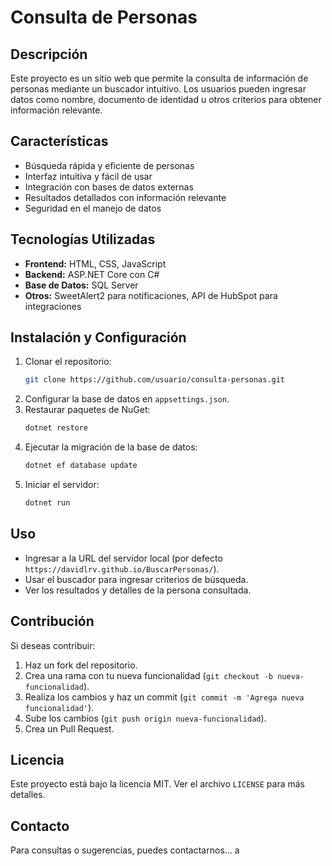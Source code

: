 # Consulta de Personas

## Descripción

Este proyecto es un sitio web que permite la consulta de información de personas mediante un buscador intuitivo. Los usuarios pueden ingresar datos como nombre, documento de identidad u otros criterios para obtener información relevante.

## Características

- Búsqueda rápida y eficiente de personas
- Interfaz intuitiva y fácil de usar
- Integración con bases de datos externas
- Resultados detallados con información relevante
- Seguridad en el manejo de datos

## Tecnologías Utilizadas

- **Frontend:** HTML, CSS, JavaScript
- **Backend:** ASP.NET Core con C#
- **Base de Datos:** SQL Server
- **Otros:** SweetAlert2 para notificaciones, API de HubSpot para integraciones

## Instalación y Configuración

1. Clonar el repositorio:
   ```bash
   git clone https://github.com/usuario/consulta-personas.git
   ```
2. Configurar la base de datos en `appsettings.json`.
3. Restaurar paquetes de NuGet:
   ```bash
   dotnet restore
   ```
4. Ejecutar la migración de la base de datos:
   ```bash
   dotnet ef database update
   ```
5. Iniciar el servidor:
   ```bash
   dotnet run
   ```

## Uso

- Ingresar a la URL del servidor local (por defecto `https://davidlrv.github.io/BuscarPersonas/`).
- Usar el buscador para ingresar criterios de búsqueda.
- Ver los resultados y detalles de la persona consultada.

## Contribución

Si deseas contribuir:

1. Haz un fork del repositorio.
2. Crea una rama con tu nueva funcionalidad (`git checkout -b nueva-funcionalidad`).
3. Realiza los cambios y haz un commit (`git commit -m 'Agrega nueva funcionalidad'`).
4. Sube los cambios (`git push origin nueva-funcionalidad`).
5. Crea un Pull Request.

## Licencia

Este proyecto está bajo la licencia MIT. Ver el archivo `LICENSE` para más detalles.

## Contacto

Para consultas o sugerencias, puedes contactarnos...
a
